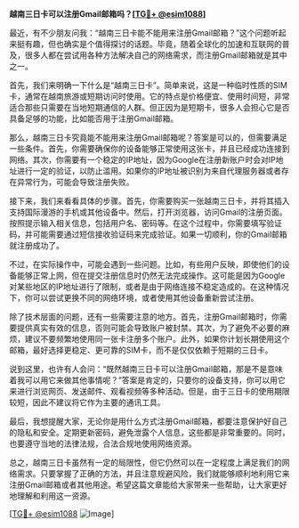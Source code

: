 **越南三日卡可以注册Gmail邮箱吗？[[TG💪+ @esim1088](https://t.me/s/esim1088)]**

最近，有不少朋友问我：“越南三日卡能不能用来注册Gmail邮箱？”这个问题听起来挺有趣，但也确实是个值得探讨的话题。毕竟，随着全球化的加速和互联网的普及，很多人都在尝试用各种方法解决自己的网络需求，而注册Gmail邮箱就是其中之一。

首先，我们来明确一下什么是“越南三日卡”。简单来说，这是一种临时性质的SIM卡，通常在越南旅游或短期访问时使用。它的特点是价格便宜、使用时间短，非常适合那些只需要在当地短期通信的人群。但正因为是短期卡，很多人会担心它是否具备足够的功能，比如能否用于注册Gmail邮箱。

那么，越南三日卡究竟能不能用来注册Gmail邮箱呢？答案是可以的，但需要满足一些条件。首先，你需要确保你的设备能够正常使用这张卡，并且已经成功连接到网络。其次，你需要有一个稳定的IP地址，因为Google在注册新账户时会对IP地址进行一定的验证，以防止滥用。如果你的IP地址被识别为来自代理服务器或者存在异常行为，可能会导致注册失败。

接下来，我们来看看具体的步骤。首先，你需要购买一张越南三日卡，并将其插入支持国际漫游的手机或其他设备中。然后，打开浏览器，访问Gmail的注册页面。按照提示输入相关信息，包括用户名、密码等。在这个过程中，你需要填写验证码，并可能需要通过短信接收验证码来完成验证。如果一切顺利，你的Gmail邮箱就注册成功了。

不过，在实际操作中，可能会遇到一些问题。比如，有些用户反映，即使他们的设备能够正常上网，但在提交注册信息时仍然无法完成操作。这可能是因为Google对某些地区的IP地址进行了限制，或者是由于网络连接不稳定造成的。在这种情况下，你可以尝试更换不同的网络环境，或者使用其他设备重新尝试注册。

除了技术层面的问题，还有一些需要注意的地方。首先，注册Gmail邮箱时，你需要提供真实有效的信息，否则可能会导致账户被封禁。其次，为了避免不必要的麻烦，建议不要频繁地使用同一张卡注册多个账户。此外，如果你计划长期使用这个邮箱，最好选择更稳定、更可靠的SIM卡，而不是仅仅依赖于短期的三日卡。

说到这里，也许有人会问：“既然越南三日卡可以注册Gmail邮箱，那是不是意味着我可以用它来做其他事情呢？”答案是肯定的，只要你的设备支持，你可以用它来进行浏览网页、发送邮件、观看视频等多种活动。但是，由于三日卡的使用期限较短，因此不建议将它作为主要的通讯工具。

最后，我想提醒大家，无论你是用什么方式注册Gmail邮箱，都要注意保护好自己的隐私和安全。定期更新密码，避免泄露个人信息，这些都是非常重要的。同时，也要遵守当地的法律法规，合法合规地使用网络资源。

总之，越南三日卡虽然有一定的局限性，但它仍然可以在一定程度上满足我们的网络需求。只要掌握了正确的方法，并且注意规避风险，我们就能够顺利地利用它来注册Gmail邮箱或者其他用途。希望这篇文章能给大家带来一些帮助，让大家更好地理解和利用这一资源。

[[TG💪+ @esim1088](https://t.me/s/esim1088) ![Image](https://i.postimg.cc/4NQfJmqS/Snipaste-2025-05-13-00-14-12.png)]